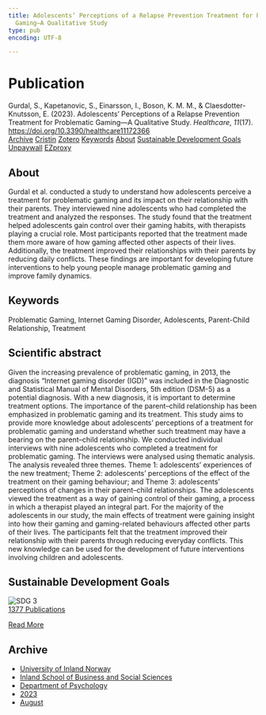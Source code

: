 ```yaml
---
title: Adolescents’ Perceptions of a Relapse Prevention Treatment for Problematic
  Gaming—A Qualitative Study
type: pub
encoding: UTF-8

---
```

<h1>Publication</h1>
<article id="csl-bib-container-6HNI9D78" class="csl-bib-container">
  <div class="csl-bib-body"> <div class="csl-entry">Gurdal, S., Kapetanovic, S., Einarsson, I., Boson, K. M. M., &#38; Claesdotter-Knutsson, E. (2023). Adolescents’ Perceptions of a Relapse Prevention Treatment for Problematic Gaming—A Qualitative Study. <i>Healthcare</i>, <i>11</i>(17). <a href="https://doi.org/10.3390/healthcare11172366">https://doi.org/10.3390/healthcare11172366</a></div> </div>
  <div class="csl-bib-buttons">
    <a href="#taxonomy-article-6HNI9D78" alt="archive" class="csl-bib-button">Archive</a>
    <a href="https://app.cristin.no/results/show.jsf?id=2168685" alt="Cristin" class="csl-bib-button">Cristin</a>
    <a href="http://zotero.org/groups/5881554/items/6HNI9D78" alt="Zotero" class="csl-bib-button">Zotero</a>
    <a href="#keywords-article-6HNI9D78" alt="keywords" class="csl-bib-button">Keywords</a>
    <a href="#about-article-6HNI9D78" alt="about_pub" class="csl-bib-button">About</a>
    <a href="#sdg-article-6HNI9D78" alt="sdg" class="csl-bib-button">Sustainable Development Goals</a>
    <a href="https://www.mdpi.com/2227-9032/11/17/2366/pdf?version=1692683082" alt="Unpaywall" class="csl-bib-button">Unpaywall</a>
    <a href="https://www.mdpi.com/2227-9032/11/17/2366/pdf?version=1692683082" alt="EZproxy" class="csl-bib-button">EZproxy</a>
  </div>
  <div id="csl-bib-meta-container-6HNI9D78"></div>
</article>
<div id="csl-bib-meta-6HNI9D78" class="csl-bib-meta">
  <article id="about-article-6HNI9D78" class="about_pub-article">
    <h1>About</h1>
    Gurdal et al. conducted a study to understand how adolescents perceive a treatment for problematic gaming and its impact on their relationship with their parents. They interviewed nine adolescents who had completed the treatment and analyzed the responses. The study found that the treatment helped adolescents gain control over their gaming habits, with therapists playing a crucial role. Most participants reported that the treatment made them more aware of how gaming affected other aspects of their lives. Additionally, the treatment improved their relationships with their parents by reducing daily conflicts. These findings are important for developing future interventions to help young people manage problematic gaming and improve family dynamics.
  </article>
  <article id="keywords-article-6HNI9D78" class="keywords-article">
    <h1>Keywords</h1>
    Problematic Gaming, Internet Gaming Disorder, Adolescents, Parent-Child Relationship, Treatment
  </article>
  <article id="abstract-article-6HNI9D78" class="abstract-article">
    <h1>Scientific abstract</h1>
    Given the increasing prevalence of problematic gaming, in 2013, the diagnosis “Internet gaming disorder (IGD)” was included in the Diagnostic and Statistical Manual of Mental Disorders, 5th edition (DSM-5) as a potential diagnosis. With a new diagnosis, it is important to determine treatment options. The importance of the parent–child relationship has been emphasized in problematic gaming and its treatment. This study aims to provide more knowledge about adolescents’ perceptions of a treatment for problematic gaming and understand whether such treatment may have a bearing on the parent–child relationship. We conducted individual interviews with nine adolescents who completed a treatment for problematic gaming. The interviews were analysed using thematic analysis. The analysis revealed three themes. Theme 1: adolescents’ experiences of the new treatment; Theme 2: adolescents’ perceptions of the effect of the treatment on their gaming behaviour; and Theme 3: adolescents’ perceptions of changes in their parent–child relationships. The adolescents viewed the treatment as a way of gaining control of their gaming, a process in which a therapist played an integral part. For the majority of the adolescents in our study, the main effects of treatment 
were gaining insight into how their gaming and gaming-related behaviours affected other parts of their lives. The participants felt that the treatment improved their relationship with their parents through reducing everyday conflicts. This new knowledge can be used for the development of future interventions involving children and adolescents.
  </article>
  <article id="sdg-article-6HNI9D78" class="sdg-article">
    <h1>Sustainable Development Goals</h1>
    <div class="sdg-container"><div id="sdg3" class="sdg">
        <img src="{{< params subfolder >}}images/sdg/sdg03_en.png" class="image" alt="SDG 3">
        <div class="sdg-overlay">
          <a href="{{< params subfolder >}}en/archive/?sdg=3#archive" class="sdg-publication-count"><span>1377</span> Publications</a>
          <p><a href="https://sdgs.un.org/goals/goal3" class="sdg-read-more">Read More</a></p>
        </div>
      </div></div>
  </article>
  <article id="taxonomy-article-6HNI9D78" class="taxonomy-article">
    <h1>Archive</h1>
    <ul>
      <li><a href="{{< params subfolder >}}en/archive/?key=3DCRN523">University of Inland Norway</a></li>
      <li><a href="{{< params subfolder >}}en/archive/?key=DU8Q9LN9">Inland School of Business and Social Sciences</a></li>
      <li><a href="{{< params subfolder >}}en/archive/?key=KTD9NXA8">Department of Psychology</a></li>
      <li><a href="{{< params subfolder >}}en/archive/?key=E5HY97HN">2023</a></li>
      <li><a href="{{< params subfolder >}}en/archive/?key=VL6PSYKK">August</a></li>
    </ul>
  </article>
</div>
